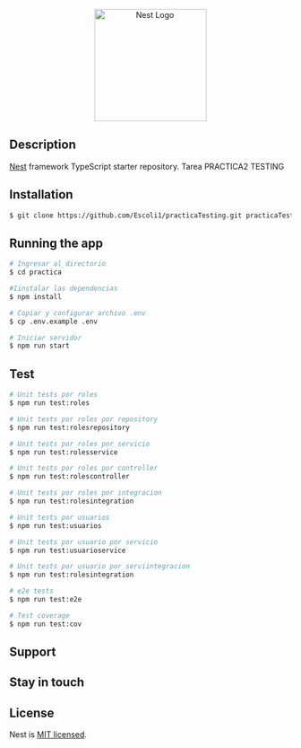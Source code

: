 <p align="center">
  <a href="http://nestjs.com/" target="blank"><img src="https://nestjs.com/img/logo-small.svg" width="200" alt="Nest Logo" /></a>
</p>

## Description

[Nest](https://github.com/nestjs/nest) framework TypeScript starter repository.
Tarea PRACTICA2 TESTING 

## Installation

```bash
$ git clone https://github.com/Escoli1/practicaTesting.git practicaTesting
```

## Running the app

```bash
# Ingresar al directorio
$ cd practica

#Iinstalar las dependencias
$ npm install

# Copiar y configurar archivo .env
$ cp .env.example .env

# Iniciar servidor
$ npm run start
```

## Test

```bash
# Unit tests por roles
$ npm run test:roles

# Unit tests por roles por repository
$ npm run test:rolesrepository

# Unit tests por roles por servicio
$ npm run test:rolesservice

# Unit tests por roles por controller
$ npm run test:rolescontroller

# Unit tests por roles por integracion
$ npm run test:rolesintegration

# Unit tests por usuarios
$ npm run test:usuarios

# Unit tests por usuario por servicio
$ npm run test:usuarioservice

# Unit tests por usuario por serviintegracion
$ npm run test:rolesintegration

# e2e tests
$ npm run test:e2e

# Test coverage
$ npm run test:cov
```

## Support



## Stay in touch



## License

Nest is [MIT licensed](LICENSE).
